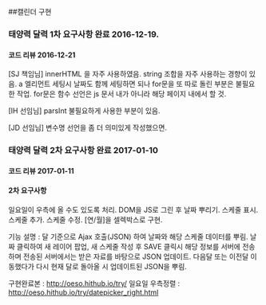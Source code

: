 ##캘린더 구현
### 태양력 달력 1차 요구사항 완료 2016-12-19.

#### 코드 리뷰 2016-12-21

[SJ 책임님]
innerHTML 을 자주 사용하였음.
string 조합을 자주 사용하는 경향이 있음.
a 엘리먼트 세팅시 날짜도 함께 세팅하면 되나 for문을 또 따로 돌린 부분은 불필요한 작업.
for문은
함수 선언은 js 문서 내가 아니라 해당 페이지 내에서 할 것.

[IH 선임님]
parsInt 불필요하게 사용한 부분이 있음.

[JD 선임님]
변수명 선언을 좀 더 의미있게 작성했으면.



### 태양력 달력 2차 요구사항 완료 2017-01-10
#### 코드 리뷰 2017-01-11

#### 2차 요구사항
일요일이 우측에 올 수도 있도록 처리.
DOM을 JS로 그린 후 날짜 뿌리기.
스케줄 표시.
스케줄 추가.
스케줄 수정.
[연/월]을 셀렉박스로 구현.

기능 설명 :
달 기준으로 Ajax 호출(JSON) 하여 날짜와 해당 스케줄 데이터를 뿌림.
날짜 클릭하여 새 레이어 팝업, 새 스케줄 작성 후 SAVE 클릭시 해당 정보를 서버에 전송하며 전송된 서버에서는 받은 자료를 바탕으로 JSON 업데이트.
다음달 또는 이전달 이동했다가 다시 현재 달로 돌아올 시 업데이트된 JSON을 뿌림.

구현완료본 : http://oeso.hithub.io/try/
일요일 우측정렬 : http://oeso.hithub.io/try/datepicker_right.html
